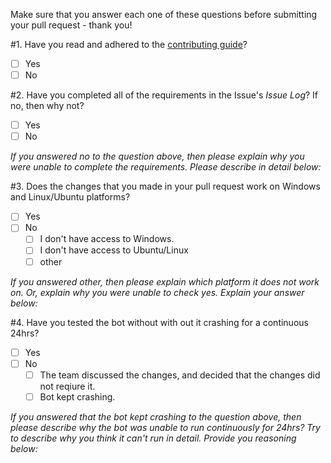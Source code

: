 Make sure that you answer each one of these questions before submitting your pull request - thank you!

#1. Have you read and adhered to the [contributing guide]()?
- [ ] Yes
- [ ] No

#2. Have you completed all of the requirements in the Issue's _Issue Log_?  If no, then why not?
- [ ] Yes
- [ ] No

_If you answered no to the question above, then please explain why you were unable to complete the requirements. Please describe in detail below:_




#3. Does the changes that you made in your pull request work on Windows and Linux/Ubuntu platforms?
- [ ] Yes
- [ ] No
    - [ ] I don't have access to Windows.
    - [ ] I don't have access to Ubuntu/Linux
    - [ ] other

_If you answered other, then please explain which platform it does not work on. Or, explain why you were unable to check yes. Explain your answer below:_




#4. Have you tested the bot without with out it crashing for a continuous 24hrs?
- [ ] Yes
- [ ] No
  - [ ] The team discussed the changes, and decided that the changes did not reqiure it.
  - [ ] Bot kept crashing.  

_If you answered that the bot kept crashing to the question above, then please describe why the bot was unable to run continuously for 24hrs? Try to describe why you think it can't run in detail. Provide you reasoning below:_
